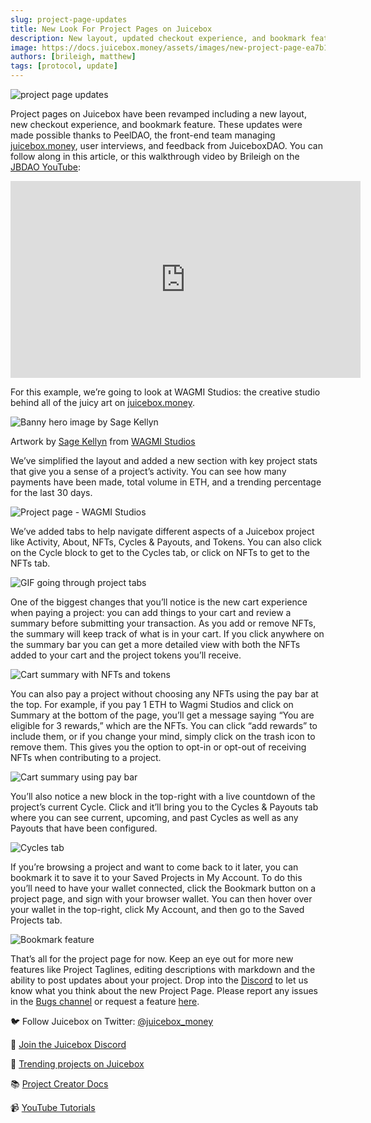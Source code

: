 ```yaml
---
slug: project-page-updates
title: New Look For Project Pages on Juicebox
description: New layout, updated checkout experience, and bookmark feature
image: https://docs.juicebox.money/assets/images/new-project-page-ea7b1bf1353f9dace727cbcef6c7c94b.png
authors: [brileigh, matthew]
tags: [protocol, update]
---
```


![project page updates](new-project-page.png)

Project pages on Juicebox have been revamped including a new layout, new checkout experience, and bookmark feature. These updates were made possible thanks to PeelDAO, the front-end team managing [juicebox.money](https://juicebox.money), user interviews, and feedback from JuiceboxDAO. You can follow along in this article, or this walkthrough video by Brileigh on the [JBDAO YouTube](https://www.youtube.com/@JuiceboxDAO/videos):

<iframe width="560" height="315" src="https://www.youtube.com/embed/LUVi49oAcRQ" title="YouTube video player" frameborder="0" allow="accelerometer; autoplay; clipboard-write; encrypted-media; gyroscope; picture-in-picture; web-share" allowfullscreen></iframe>

For this example, we’re going to look at WAGMI Studios: the creative studio behind all of the juicy art on [juicebox.money](https://juicebox.money).

![Banny hero image by Sage Kellyn](banny-pp.png)

<p class="subtitle">Artwork by <a href="https://twitter.com/SageKellyn">Sage Kellyn</a> from <a href="https://juicebox.money/@wagmi-studios">WAGMI Studios</a></p>

We’ve simplified the layout and added a new section with key project stats that give you a sense of a project’s activity. You can see how many payments have been made, total volume in ETH, and a trending percentage for the last 30 days.

![Project page - WAGMI Studios](wagmi-page.png)

We’ve added tabs to help navigate different aspects of a Juicebox project like Activity, About, NFTs, Cycles & Payouts, and Tokens. You can also click on the Cycle block to get to the Cycles tab, or click on NFTs to get to the NFTs tab.

![GIF going through project tabs](project-tabs-wagmi.gif)

One of the biggest changes that you’ll notice is the new cart experience when paying a project: you can add things to your cart and review a summary before submitting your transaction. As you add or remove NFTs, the summary will keep track of what is in your cart. If you click anywhere on the summary bar you can get a more detailed view with both the NFTs added to your cart and the project tokens you’ll receive.

![Cart summary with NFTs and tokens](1.png)

You can also pay a project without choosing any NFTs using the pay bar at the top. For example, if you pay 1 ETH to Wagmi Studios and click on Summary at the bottom of the page, you’ll get a message saying “You are eligible for 3 rewards,” which are the NFTs. You can click “add rewards” to include them, or if you change your mind, simply click on the trash icon to remove them. This gives you the option to opt-in or opt-out of receiving NFTs when contributing to a project.

![Cart summary using pay bar](2.png)

You’ll also notice a new block in the top-right with a live countdown of the project’s current Cycle. Click and it’ll bring you to the Cycles & Payouts tab where you can see current, upcoming, and past Cycles as well as any Payouts that have been configured.

![Cycles tab](3.png)

If you’re browsing a project and want to come back to it later, you can bookmark it to save it to your Saved Projects in My Account. To do this you’ll need to have your wallet connected, click the Bookmark button on a project page, and sign with your browser wallet. You can then hover over your wallet in the top-right, click My Account, and then go to the Saved Projects tab.

![Bookmark feature](bookmark.png)

That’s all for the project page for now. Keep an eye out for more new features like Project Taglines, editing descriptions with markdown and the ability to post updates about your project. Drop into the [Discord](https://discord.gg/juicebox) to let us know what you think about the new Project Page. Please report any issues in ⁠the [Bugs channel](https://discord.com/channels/775859454780244028/866040669712678942) or request a feature [here](https://juicebox.canny.io/feature-requests).

🐦 Follow Juicebox on Twitter: [@juicebox_money](https://twitter.com/juicebox_money)

💬 [Join the Juicebox Discord](https://discord.gg/juicebox)

🚀 [Trending projects on Juicebox](https://juicebox.money/projects)

📚 [Project Creator Docs](https://docs.juicebox.money/user/)

📹 [YouTube Tutorials](https://www.youtube.com/c/JuiceboxDAO)
